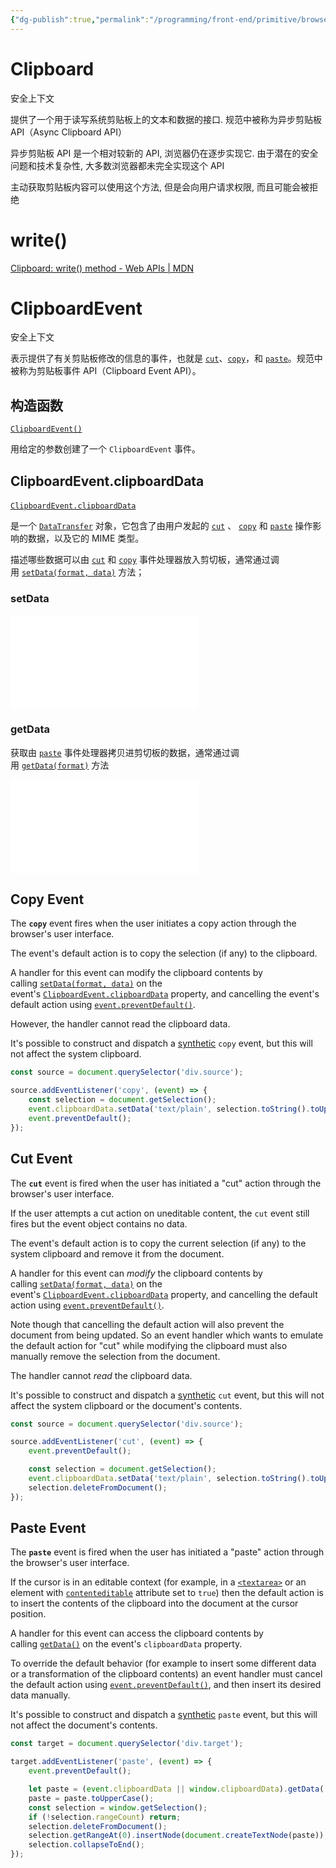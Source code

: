 ```yaml
---
{"dg-publish":true,"permalink":"/programming/front-end/primitive/browser-api/dom-clipboard/"}
---
```



# Clipboard

安全上下文

提供了一个用于读写系统剪贴板上的文本和数据的接口. 规范中被称为异步剪贴板 API（Async Clipboard API）

异步剪贴板 API 是一个相对较新的 API, 浏览器仍在逐步实现它. 由于潜在的安全问题和技术复杂性, 大多数浏览器都未完全实现这个 API

主动获取剪贴板内容可以使用这个方法, 但是会向用户请求权限, 而且可能会被拒绝

# write()

[Clipboard: write() method - Web APIs | MDN](https://developer.mozilla.org/en-US/docs/Web/API/Clipboard/write)

# ClipboardEvent

安全上下文

表示提供了有关剪贴板修改的信息的事件，也就是 [`cut`](https://developer.mozilla.org/zh-CN/docs/Web/API/Element/cut_event "cut")、[`copy`](https://developer.mozilla.org/zh-CN/docs/Web/API/Element/copy_event "copy")，和 [`paste`](https://developer.mozilla.org/zh-CN/docs/Web/API/Element/paste_event "paste")。规范中被称为剪贴板事件 API（Clipboard Event API）。

## 构造函数

[`ClipboardEvent()`](https://developer.mozilla.org/zh-CN/docs/Web/API/ClipboardEvent/ClipboardEvent "ClipboardEvent()")

用给定的参数创建了一个 `ClipboardEvent` 事件。

## ClipboardEvent.clipboardData

[`ClipboardEvent.clipboardData`](https://developer.mozilla.org/zh-CN/docs/Web/API/ClipboardEvent/clipboardData) 

是一个 [`DataTransfer`](https://developer.mozilla.org/zh-CN/docs/Web/API/DataTransfer) 对象，它包含了由用户发起的 [`cut`](https://developer.mozilla.org/zh-CN/docs/Web/API/Element/cut_event) 、 [`copy`](https://developer.mozilla.org/zh-CN/docs/Web/API/Element/copy_event) 和 [`paste`](https://developer.mozilla.org/zh-CN/docs/Web/API/Element/paste_event) 操作影响的数据，以及它的 MIME 类型。

描述哪些数据可以由 [`cut`](https://developer.mozilla.org/zh-CN/docs/Web/API/Element/cut_event) 和 [`copy`](https://developer.mozilla.org/zh-CN/docs/Web/API/Element/copy_event) 事件处理器放入剪切板，通常通过调用 [`setData(format, data)`](https://developer.mozilla.org/zh-CN/docs/Web/API/DataTransfer/setData "setData(format, data)") 方法；

### setData

![DataTransfer.setData()](dom-drag-event.md#DataTransfer.setData())

### getData

获取由 [`paste`](https://developer.mozilla.org/zh-CN/docs/Web/API/Element/paste_event) 事件处理器拷贝进剪切板的数据，通常通过调用 [`getData(format)`](https://developer.mozilla.org/zh-CN/docs/Web/API/DataTransfer/getData "getData(format)") 方法

![DataTransfer.setData()](dom-drag-event.md#DataTransfer.getData())

## Copy Event

The **`copy`** event fires when the user initiates a copy action through the browser's user interface.

The event's default action is to copy the selection (if any) to the clipboard.

A handler for this event can modify the clipboard contents by calling [`setData(format, data)`](https://developer.mozilla.org/en-US/docs/Web/API/DataTransfer/setData "setData(format, data)") on the event's [`ClipboardEvent.clipboardData`](https://developer.mozilla.org/en-US/docs/Web/API/ClipboardEvent/clipboardData) property, and cancelling the event's default action using [`event.preventDefault()`](https://developer.mozilla.org/en-US/docs/Web/API/Event/preventDefault "event.preventDefault()").

However, the handler cannot read the clipboard data.

It's possible to construct and dispatch a [synthetic](https://developer.mozilla.org/en-US/docs/Web/Events/Creating_and_triggering_events) `copy` event, but this will not affect the system clipboard.

```js
const source = document.querySelector('div.source');

source.addEventListener('copy', (event) => {
    const selection = document.getSelection();
    event.clipboardData.setData('text/plain', selection.toString().toUpperCase());
    event.preventDefault();
});
```

## Cut Event

The **`cut`** event is fired when the user has initiated a "cut" action through the browser's user interface.

If the user attempts a cut action on uneditable content, the `cut` event still fires but the event object contains no data.

The event's default action is to copy the current selection (if any) to the system clipboard and remove it from the document.

A handler for this event can _modify_ the clipboard contents by calling [`setData(format, data)`](https://developer.mozilla.org/en-US/docs/Web/API/DataTransfer/setData "setData(format, data)") on the event's [`ClipboardEvent.clipboardData`](https://developer.mozilla.org/en-US/docs/Web/API/ClipboardEvent/clipboardData) property, and cancelling the default action using [`event.preventDefault()`](https://developer.mozilla.org/en-US/docs/Web/API/Event/preventDefault "event.preventDefault()").

Note though that cancelling the default action will also prevent the document from being updated. So an event handler which wants to emulate the default action for "cut" while modifying the clipboard must also manually remove the selection from the document.

The handler cannot _read_ the clipboard data.

It's possible to construct and dispatch a [synthetic](https://developer.mozilla.org/en-US/docs/Web/Events/Creating_and_triggering_events) `cut` event, but this will not affect the system clipboard or the document's contents.

```js
const source = document.querySelector('div.source');

source.addEventListener('cut', (event) => {
    event.preventDefault();

    const selection = document.getSelection();
    event.clipboardData.setData('text/plain', selection.toString().toUpperCase());
    selection.deleteFromDocument();
});
```

## Paste Event

The **`paste`** event is fired when the user has initiated a "paste" action through the browser's user interface.

If the cursor is in an editable context (for example, in a [`<textarea>`](https://developer.mozilla.org/en-US/docs/Web/HTML/Element/textarea) or an element with [`contenteditable`](https://developer.mozilla.org/en-US/docs/Web/HTML/Global_attributes/contenteditable) attribute set to `true`) then the default action is to insert the contents of the clipboard into the document at the cursor position.

A handler for this event can access the clipboard contents by calling [`getData()`](https://developer.mozilla.org/en-US/docs/Web/API/DataTransfer/getData "getData()") on the event's `clipboardData` property.

To override the default behavior (for example to insert some different data or a transformation of the clipboard contents) an event handler must cancel the default action using [`event.preventDefault()`](https://developer.mozilla.org/en-US/docs/Web/API/Event/preventDefault "event.preventDefault()"), and then insert its desired data manually.

It's possible to construct and dispatch a [synthetic](https://developer.mozilla.org/en-US/docs/Web/Events/Creating_and_triggering_events) `paste` event, but this will not affect the document's contents.

```js
const target = document.querySelector('div.target');

target.addEventListener('paste', (event) => {
    event.preventDefault();

    let paste = (event.clipboardData || window.clipboardData).getData('text');
    paste = paste.toUpperCase();
    const selection = window.getSelection();
    if (!selection.rangeCount) return;
    selection.deleteFromDocument();
    selection.getRangeAt(0).insertNode(document.createTextNode(paste));
    selection.collapseToEnd();
});

```
